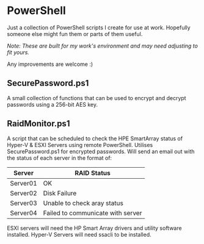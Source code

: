 # PowerShell
Just a collection of PowerShell scripts I create for use at work. Hopefully someone else might fun them or parts of them useful.

*Note: These are built for my work's environment and may need adjusting to fit yours.*

Any improvements are welcome :)

## SecurePassword.ps1
A small collection of functions that can be used to encrypt and decrypt passwords using a 256-bit AES key.

## RaidMonitor.ps1
A script that can be scheduled to check the HPE SmartArray status of Hyper-V & ESXI Servers using remote PowerShell. Utilises SecurePassword.ps1 for encrypted passwords. Will send an email out with the status of each server in the format of:

|Server|RAID Status|
|-|-|
|Server01|OK|
|Server02|Disk Failure|
|Server03|Unable to check aray status|
|Server04|Failed to communicate with server|

ESXI servers will need the HP Smart Array drivers and utility software installed. Hyper-V Servers will need ssacli to be installed.